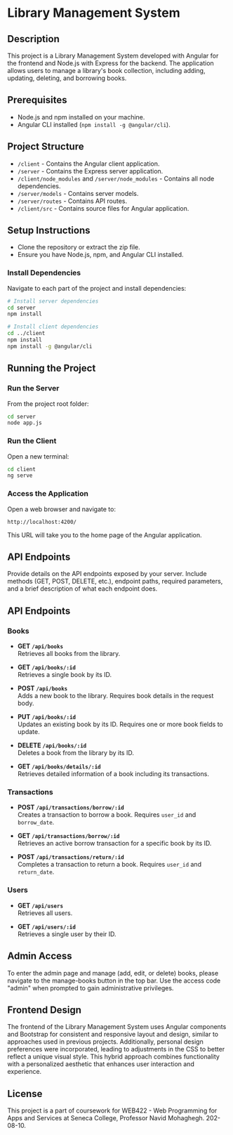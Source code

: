 # Library Management System

## Description

This project is a Library Management System developed with Angular for the frontend and Node.js with Express for the backend. The application allows users to manage a library's book collection, including adding, updating, deleting, and borrowing books.

## Prerequisites

- Node.js and npm installed on your machine.
- Angular CLI installed (`npm install -g @angular/cli`).

## Project Structure

- `/client` - Contains the Angular client application.
- `/server` - Contains the Express server application.
- `/client/node_modules` and `/server/node_modules` - Contains all node dependencies.
- `/server/models` - Contains server models.
- `/server/routes` - Contains API routes.
- `/client/src` - Contains source files for Angular application.

## Setup Instructions

- Clone the repository or extract the zip file.
- Ensure you have Node.js, npm, and Angular CLI installed.

### Install Dependencies

Navigate to each part of the project and install dependencies:

```sh
# Install server dependencies
cd server
npm install

# Install client dependencies
cd ../client
npm install
npm install -g @angular/cli
```

## Running the Project

### Run the Server

From the project root folder:

```sh
cd server
node app.js
```

### Run the Client

Open a new terminal:

```sh
cd client
ng serve
```

### Access the Application

Open a web browser and navigate to:

```
http://localhost:4200/
```

This URL will take you to the home page of the Angular application.

## API Endpoints

Provide details on the API endpoints exposed by your server. Include methods (GET, POST, DELETE, etc.), endpoint paths, required parameters, and a brief description of what each endpoint does.

## API Endpoints

### Books

- **GET `/api/books`**  
  Retrieves all books from the library.
- **GET `/api/books/:id`**  
  Retrieves a single book by its ID.

- **POST `/api/books`**  
  Adds a new book to the library. Requires book details in the request body.

- **PUT `/api/books/:id`**  
  Updates an existing book by its ID. Requires one or more book fields to update.

- **DELETE `/api/books/:id`**  
  Deletes a book from the library by its ID.

- **GET `/api/books/details/:id`**  
  Retrieves detailed information of a book including its transactions.

### Transactions

- **POST `/api/transactions/borrow/:id`**  
  Creates a transaction to borrow a book. Requires `user_id` and `borrow_date`.

- **GET `/api/transactions/borrow/:id`**  
  Retrieves an active borrow transaction for a specific book by its ID.

- **POST `/api/transactions/return/:id`**  
  Completes a transaction to return a book. Requires `user_id` and `return_date`.

### Users

- **GET `/api/users`**  
  Retrieves all users.

- **GET `/api/users/:id`**  
  Retrieves a single user by their ID.

## Admin Access

To enter the admin page and manage (add, edit, or delete) books, please navigate to the manage-books button in the top bar. Use the access code "admin" when prompted to gain administrative privileges.

## Frontend Design

The frontend of the Library Management System uses Angular components and Bootstrap for consistent and responsive layout and design, similar to approaches used in previous projects. Additionally, personal design preferences were incorporated, leading to adjustments in the CSS to better reflect a unique visual style. This hybrid approach combines functionality with a personalized aesthetic that enhances user interaction and experience.

## License

This project is a part of coursework for WEB422 - Web Programming for Apps and Services at Seneca College, Professor Navid Mohaghegh. 202-08-10.
